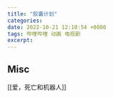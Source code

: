 ```yaml
---
title: "胶囊计划"
categories: 
date: 2022-10-21 12:10:54 +0800
tags: 哔哩哔哩 动画 电视剧
excerpt: 
---
```







## Misc

[[爱，死亡和机器人]]

